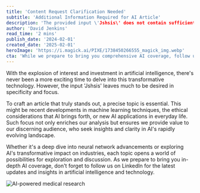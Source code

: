 ```yaml
---
title: 'Content Request Clarification Needed'
subtitle: 'Additional Information Required for AI Article'
description: 'The provided input \'Jshsis\' does not contain sufficient information to generate a meaningful article about artificial intelligence. To create valuable content, we need a specific topic or focus area within AI, such as machine learning developments, neural networks, AI ethics, or practical applications. A clear subject matter would allow us to explore current trends, analyze impacts, and provide insights that would benefit our readers.'
author: 'David Jenkins'
read_time: '2 mins'
publish_date: '2024-02-01'
created_date: '2025-02-01'
heroImage: 'https://i.magick.ai/PIXE/1738450266555_magick_img.webp'
cta: 'While we prepare to bring you comprehensive AI coverage, follow us on LinkedIn for the latest updates and insights in artificial intelligence and technology.'
---
```


With the explosion of interest and investment in artificial intelligence, there's never been a more exciting time to delve into this transformative technology. However, the input 'Jshsis' leaves much to be desired in specificity and focus. 

To craft an article that truly stands out, a precise topic is essential. This might be recent developments in machine learning techniques, the ethical considerations that AI brings forth, or new AI applications in everyday life. Such focus not only enriches our analysis but ensures we provide value to our discerning audience, who seek insights and clarity in AI's rapidly evolving landscape. 

Whether it's a deep dive into neural network advancements or exploring AI's transformative impact on industries, each topic opens a world of possibilities for exploration and discussion. As we prepare to bring you in-depth AI coverage, don't forget to follow us on LinkedIn for the latest updates and insights in artificial intelligence and technology.

![AI-powered medical research](https://i.magick.ai/PIXE/1738450266560_magick_img.webp)